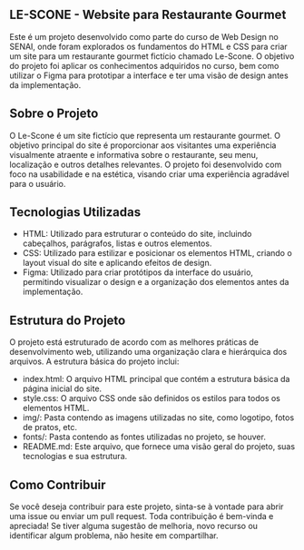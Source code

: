 ## LE-SCONE - Website para Restaurante Gourmet
Este é um projeto desenvolvido como parte do curso de Web Design no SENAI, onde foram explorados os fundamentos do HTML e CSS para criar um site para um restaurante gourmet fictício chamado Le-Scone. O objetivo do projeto foi aplicar os conhecimentos adquiridos no curso, bem como utilizar o Figma para prototipar a interface e ter uma visão de design antes da implementação.

## Sobre o Projeto
O Le-Scone é um site fictício que representa um restaurante gourmet. O objetivo principal do site é proporcionar aos visitantes uma experiência visualmente atraente e informativa sobre o restaurante, seu menu, localização e outros detalhes relevantes. O projeto foi desenvolvido com foco na usabilidade e na estética, visando criar uma experiência agradável para o usuário.

## Tecnologias Utilizadas
- HTML: Utilizado para estruturar o conteúdo do site, incluindo cabeçalhos, parágrafos, listas e outros elementos.
- CSS: Utilizado para estilizar e posicionar os elementos HTML, criando o layout visual do site e aplicando efeitos de design.
- Figma: Utilizado para criar protótipos da interface do usuário, permitindo visualizar o design e a organização dos elementos antes da implementação.

## Estrutura do Projeto
O projeto está estruturado de acordo com as melhores práticas de desenvolvimento web, utilizando uma organização clara e hierárquica dos arquivos. A estrutura básica do projeto inclui:

- index.html: O arquivo HTML principal que contém a estrutura básica da página inicial do site.
- style.css: O arquivo CSS onde são definidos os estilos para todos os elementos HTML.
- img/: Pasta contendo as imagens utilizadas no site, como logotipo, fotos de pratos, etc.
- fonts/: Pasta contendo as fontes utilizadas no projeto, se houver.
- README.md: Este arquivo, que fornece uma visão geral do projeto, suas tecnologias e sua estrutura.
 
## Como Contribuir
Se você deseja contribuir para este projeto, sinta-se à vontade para abrir uma issue ou enviar um pull request. Toda contribuição é bem-vinda e apreciada! Se tiver alguma sugestão de melhoria, novo recurso ou identificar algum problema, não hesite em compartilhar.
